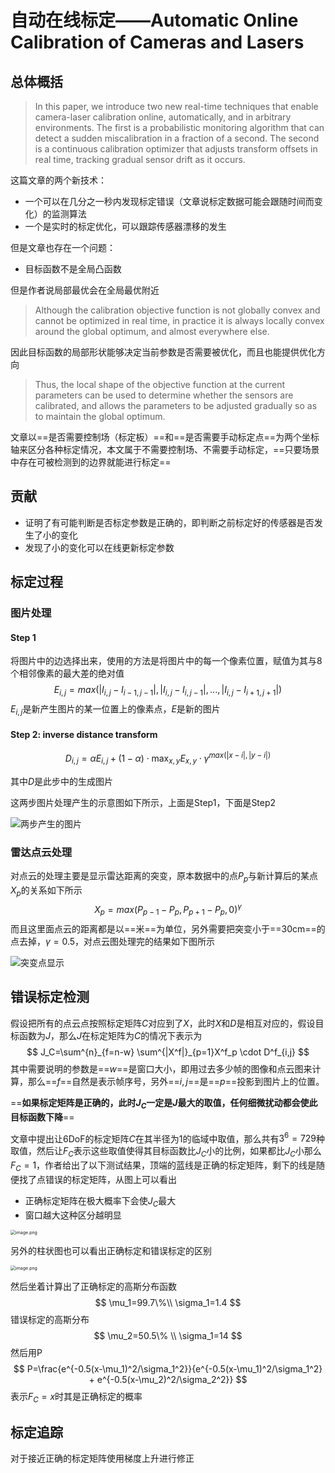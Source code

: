 # 自动在线标定——Automatic Online Calibration of Cameras and Lasers

## 总体概括

>In this paper, we introduce two new real-time techniques that enable camera-laser calibration online, automatically, and in arbitrary environments. The first is a probabilistic monitoring algorithm that can detect a sudden miscalibration in a fraction of a second. The second is a continuous calibration optimizer that adjusts transform offsets in real time, tracking gradual sensor drift as it occurs.

这篇文章的两个新技术：

* 一个可以在几分之一秒内发现标定错误（文章说标定数据可能会跟随时间而变化）的监测算法
* 一个是实时的标定优化，可以跟踪传感器漂移的发生

但是文章也存在一个问题：

* 目标函数不是全局凸函数

但是作者说局部最优会在全局最优附近

>Although the calibration objective function is not globally convex and cannot be optimized in real time, in practice it is always locally convex around the global optimum, and almost everywhere else.

因此目标函数的局部形状能够决定当前参数是否需要被优化，而且也能提供优化方向

>Thus, the local shape of the objective function at the current parameters can be used to determine whether the sensors are calibrated, and allows the parameters to be adjusted gradually so as to maintain the global optimum.

文章以==是否需要控制场（标定板）==和==是否需要手动标定点==为两个坐标轴来区分各种标定情况，本文属于不需要控制场、不需要手动标定，==只要场景中存在可被检测到的边界就能进行标定==

## 贡献

* 证明了有可能判断是否标定参数是正确的，即判断之前标定好的传感器是否发生了小的变化
* 发现了小的变化可以在线更新标定参数

## 标定过程

### 图片处理

#### Step 1

将图片中的边选择出来，使用的方法是将图片中的每一个像素位置，赋值为其与8个相邻像素的最大差的绝对值
$$
E_{i,j} = max(|I_{i,j}-I_{i-1,j-1}|,|I_{i,j}-I_{i,j-1}|,...,|I_{i,j}-I_{i+1,j+1}|)
$$
$E_{i,j}$是新产生图片的某一位置上的像素点，$E$是新的图片

#### Step 2: inverse distance transform

$$
D_{i,j} = \alpha E_{i,j} + (1-\alpha)\cdot \mathop{max}_{x,y}E_{x,y}\cdot \gamma^{max(|x-i|,|y-i|)}
$$

其中$D$是此步中的生成图片

这两步图片处理产生的示意图如下所示，上面是Step1，下面是Step2

![两步产生的图片](https://i.loli.net/2021/11/17/9jGKMqURpbYSBt3.png)

### 雷达点云处理

对点云的处理主要是显示雷达距离的突变，原本数据中的点$P_p$与新计算后的某点$X_p$的关系如下所示
$$
X_p = max(P_{p-1}-P_p, P_{p+1}-P_p,0)^{\gamma}
$$
而且这里面点云的距离都是以==米==为单位，另外需要把突变小于==30cm==的点去掉，$\gamma = 0.5$，对点云图处理完的结果如下图所示

![突变点显示](https://i.loli.net/2021/11/18/gGKyIY5ri6muw1o.png)

## 错误标定检测

假设把所有的点云点按照标定矩阵$C$对应到了$X$，此时$X$和$D$是相互对应的，假设目标函数为$J$，那么$J$在标定矩阵为$C$的情况下表示为
$$
J_C=\sum^{n}_{f=n-w} \sum^{|X^f|}_{p=1}X^f_p \cdot D^f_{i,j}
$$
其中需要说明的参数是==$w$==是窗口大小，即用过去多少帧的图像和点云图来计算，那么==$f$==自然是表示帧序号，另外==$i,j$==是==$p$==投影到图片上的位置。

==**如果标定矩阵是正确的，此时$J_C$一定是$J$最大的取值，任何细微扰动都会使此目标函数下降**==

文章中提出让6DoF的标定矩阵$C$在其半径为1的临域中取值，那么共有$3^6=729$种取值，然后让$F_C$表示这些取值使得其目标函数比$J_C$小的比例，如果都比$J_C$小那么$F_C=1$，作者给出了以下测试结果，顶端的蓝线是正确的标定矩阵，剩下的线是随便找了点错误的标定矩阵，从图上可以看出

* 正确标定矩阵在极大概率下会使$J_C$最大
* 窗口越大这种区分越明显

<img src="http://tva1.sinaimg.cn/large/70b5161bly1gwjl2voi9bj20t8130dwc.jpg" alt="image.png" style="zoom:50%;" />

另外的柱状图也可以看出正确标定和错误标定的区别

<img src="http://tva1.sinaimg.cn/large/70b5161bly1gwjlfz114jj21800wygu2.jpg" alt="image.png" style="zoom:50%;" />

然后坐着计算出了正确标定的高斯分布函数
$$
\mu_1=99.7\%\\
\sigma_1=1.4
$$
错误标定的高斯分布
$$
\mu_2=50.5\% \\
\sigma_1=14
$$
然后用P
$$
P=\frac{e^{-0.5(x-\mu_1)^2/\sigma_1^2}}{e^{-0.5(x-\mu_1)^2/\sigma_1^2} + e^{-0.5(x-\mu_2)^2/\sigma_2^2}}
$$
表示$F_C=x$时其是正确标定的概率

## 标定追踪

对于接近正确的标定矩阵使用梯度上升进行修正
